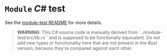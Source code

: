 # `Module` *C#* test

See the [module-test README](../module-test/README.md) for more details.

> **WARNING**: This C# source code is manually derived from `../module-test/src/lib.rs`` and is supposed to be
> functionally equivalent.
> Do not add new types or functionality here that are not present in the *Rust* version, because they're compared
> against each other.
